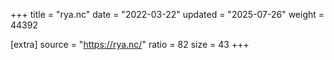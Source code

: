 +++
title = "rya.nc"
date = "2022-03-22"
updated = "2025-07-26"
weight = 44392

[extra]
source = "https://rya.nc/"
ratio = 82
size = 43
+++

